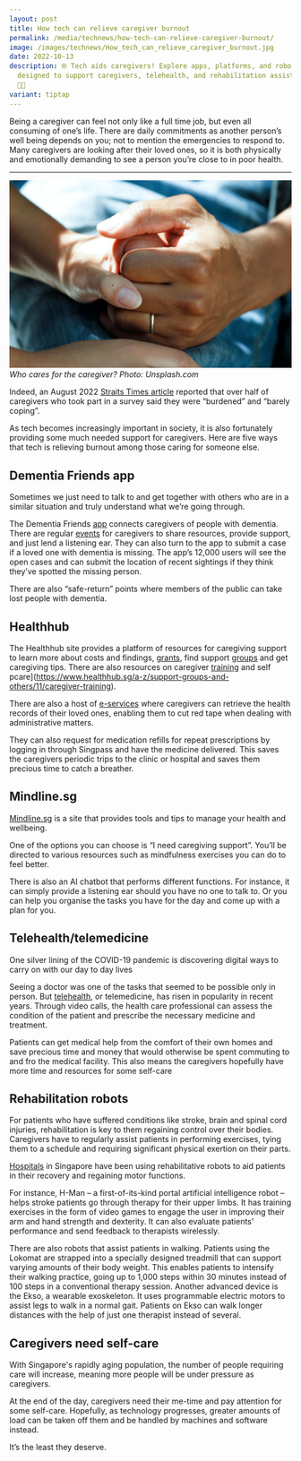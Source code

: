 ```yaml
---
layout: post
title: How tech can relieve caregiver burnout
permalink: /media/technews/how-tech-can-relieve-caregiver-burnout/
image: /images/technews/How_tech_can_relieve_caregiver_burnout.jpg
date: 2022-10-13
description: 🌐 Tech aids caregivers! Explore apps, platforms, and robots
  designed to support caregivers, telehealth, and rehabilitation assistance.
  🤖💙
variant: tiptap
---
```

Being a caregiver can feel not only like a full time job, but even all consuming of one’s life. There are daily commitments as another person’s well being depends on you; not to mention the emergencies to respond to. Many caregivers are looking after their loved ones, so it is both physically and emotionally demanding to see a person you’re close to in poor health. 

---

![Care giving!](/images/technews/caregiver-burnout.jpg)
*Who cares for the caregiver? Photo: Unsplash.com*

Indeed, an August 2022 [Straits Times article](https://www.straitstimes.com/singapore/community/more-support-for-caregivers-after-major-study-finds-help-boosts-their-quality-of-life) reported that over half of caregivers who took part in a survey said they were “burdened” and “barely coping”. 

As tech becomes increasingly important in society, it is also fortunately providing some much needed support for caregivers. Here are five ways that tech is relieving burnout among those caring for someone else.

## Dementia Friends app
Sometimes we just need to talk to and get together with others who are in a similar situation and truly understand what we’re going through. 

The Dementia Friends [app](https://dementiafriendly.sg/) connects caregivers of people with dementia. There are regular [events](https://dementiafriendly.sg/Event) for caregivers to share resources, provide support, and just lend a listening ear. They can also turn to the app to submit a case if a loved one with dementia is missing. The app’s 12,000 users will see the open cases and can submit the location of recent sightings if they think they’ve spotted the missing person. 

There are also “safe-return” points where members of the public can take lost people with dementia. 

## Healthhub
The Healthhub site provides a platform of resources for caregiving support to learn more about costs and findings, [grants](https://www.healthhub.sg/a-z/costs-and-financing/22/caregivers-training-grant-ctg), find support [groups](https://www.healthhub.sg/a-z/support-groups-and-others/3/caregiver_support_groups) and get caregiving tips. There are also resources on caregiver [training](https://www.healthhub.sg/a-z/support-groups-and-others/11/caregiver-training) and self pcare](https://www.healthhub.sg/a-z/support-groups-and-others/11/caregiver-training). 

There are also a host of [e-services](https://www.healthhub.sg/HealtheServices) where caregivers can retrieve the health records of their loved ones, enabling them to cut red tape when dealing with administrative matters. 

They can also request for medication refills for repeat prescriptions by logging in through Singpass and have the medicine delivered. This saves the caregivers periodic trips to the clinic or hospital and saves them precious time to catch a breather. 

## Mindline.sg
[Mindline.sg](https://mindline.sg/caregivingsupport) is a site that provides tools and tips to manage your health and wellbeing. 

One of the options you can choose is “I need caregiving support”. You’ll be directed to various resources such as mindfulness exercises you can do to feel better.

There is also an AI chatbot that performs different functions. For instance, it can simply provide a listening ear should you have no one to talk to. Or you can help you organise the tasks you have for the day and come up with a plan for you. 

## Telehealth/telemedicine
One silver lining of the COVID-19 pandemic is discovering digital ways to carry on with our day to day lives

Seeing a doctor was one of the tasks that seemed to be possible only in person. But [telehealth](https://thehomeground.asia/destinations/singapore/the-impact-of-technology-on-caregiving-in-singapore/), or telemedicine, has risen in popularity in recent years. Through video calls, the health care professional can assess the condition of the patient and prescribe the necessary medicine and treatment. 

Patients can get medical help from the comfort of their own homes and save precious time and money that would otherwise be spent commuting to and fro the medical facility. This also means the caregivers hopefully have more time and resources for some self-care

## Rehabilitation robots
For patients who have suffered conditions like stroke, brain and spinal cord injuries, rehabilitation is key to them regaining control over their bodies. Caregivers have to regularly assist patients in performing exercises, tying them to a schedule and requiring significant physical exertion on their parts.

[Hospitals](https://www.ttsh.com.sg/About-TTSH/TTSH-News/Pages/Tan-Tock-Seng-Hospital-to-Bring-Innovative-Robotic-Rehabilitation-Closer-to-Patients.aspx) in Singapore have been using rehabilitative robots to aid patients in their recovery and regaining motor functions. 

For instance, H-Man – a first-of-its-kind portal artificial intelligence robot – helps stroke patients go through therapy for their upper limbs. It has training exercises in the form of video games to engage the user in improving their arm and hand strength and dexterity. It can also evaluate patients’ performance and send feedback to therapists wirelessly. 

There are also robots that assist patients in walking. Patients using the Lokomat are strapped into a specially designed treadmill that can support varying amounts of their body weight. This enables patients to intensify their walking practice, going up to 1,000 steps within 30 minutes instead of 100 steps in a conventional therapy session. Another advanced device is the Ekso, a wearable exoskeleton. It uses programmable electric motors to assist legs to walk in a normal gait. Patients on Ekso can walk longer distances with the help of just one therapist instead of several.  

## Caregivers need self-care
With Singapore's rapidly aging population, the number of people requiring care will increase, meaning more people will be under pressure as caregivers. 

At the end of the day, caregivers need their me-time and pay attention for some self-care. Hopefully, as technology progresses, greater amounts of load can be taken off them and be handled by machines and software instead.

It’s the least they deserve.